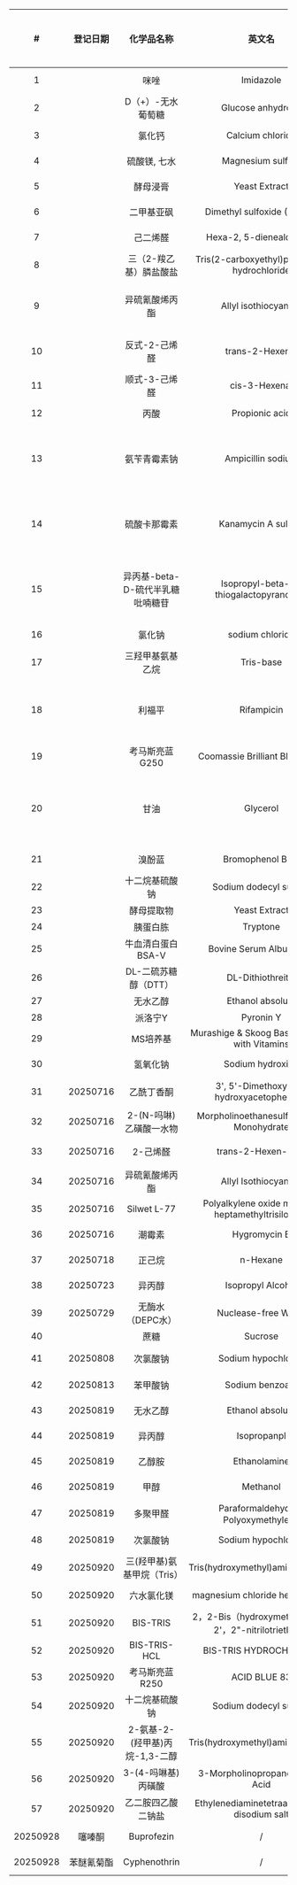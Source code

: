 |  #  |   登记日期   |         化学品名称         |                        英文名                         |      缩写      | 数量  |    规格    |     CAS     |      MW       |     生产商     |        纯度         | 保存温度  |   注意事项   |      产品编号      |      批号      | 保存位置 |                     工作液配制                     | 父记录 |
| :-: | :------: | :-------------------: | :------------------------------------------------: | :----------: | :-: | :------: | :---------: | :-----------: | :---------: | :---------------: | :---: | :------: | :------------: | :----------: | :--: | :-------------------------------------------: | :-: |
|  1  |          |          咪唑           |                     Imidazole                      |      /       |  1  |   500g   |  288-32-4   |     68.08     |     阿拉丁     |        99         |  RT   |    /     |  I108707-500g  |   L2404488   | 210  |                                               |     |
|  2  |          |      D（+）-无水葡萄糖       |                 Glucose anhydrous                  |      /       | 24  |   500g   |   50-99-7   |    180.16     |     沪试      |        AR         |  RT   |    /     |    63005518    |   20241126   | 210  |                                               |     |
|  3  |          |          氯化钙          |                  Calcium chloride                  |      /       |  1  |   500g   | 10043-52-4  |    110.98     |     阿拉丁     |        97         |  RT   |    /     |  C399250-500g  |   L2420665   | 210  |                                               |     |
|  4  |          |        硫酸镁, 七水        |                 Magnesium sulfate                  |      /       |  1  |   500g   | 10034-99-8  |    246.47     |     阿拉丁     |        99         |  RT   |    /     |  M110770-500g  |   K2414579   | 210  |                                               |     |
|  5  |          |         酵母浸膏          |                   Yeast Extract                    |      /       |  1  |  2.5kg   |  8013-1-2   |       /       |     阿拉丁     | CellNourish Basic |  RT   |    /     | Y110984-2.5kg  |   E2409418   | 210  |                                               |     |
|  6  |          |         二甲基亚砜         |             Dimethyl sulfoxide (DMSO)              |     DMSO     |  1  |  500mL   |   67-68-5   |     78.13     |     阿拉丁     |       99.8        |  RT   |    避光    | D103274-500mL  |   A2517131   | 210  |                       /                       |     |
|  7  |          |         己二烯醛          |              Hexa-2, 5-dienealdehyde               |              |  1  |          |  142-83-6   |     96.13     |     阿拉丁     |        95         |  4°C  |    避光    |  H156882-25g   |   B2209047   | 307  |                                               |     |
|  8  |          |     三（2-羧乙基）膦盐酸盐      |    Tris(2-carboxyethyl)phosphine hydrochloride     |   TECP-HCl   |  1  |          | 51805-45-9  |    286.65     |     阿拉丁     |        98         |  4°C  |    避光    |  T107252-25g   |   L2406802   | 307  |                                               |     |
|  9  |          |        异硫氰酸烯丙酯        |                Allyl isothiocyanate                |     AITC     |  1  |          |   57-06-7   |     99.15     |     阿拉丁     |        95         |  4°C  |    避光    |  A477314-25g   |   L2426177   | 307  |       2M: 1043.7 uL, DMSO定容到5mL, -20°C        |     |
| 10  |          |       反式-2-己烯醛        |                  trans-2-Hexenal                   |     E2H      |  1  |          |  6728-26-3  |     98.14     |     麦克林     |        98         |  4°C  |    避光    |  H811039-25mL  |  C17329357   | 307  |        2M: 1000 uL, DMSO定容到5mL, -20°C         |     |
| 11  |          |       顺式-3-己烯醛        |                   cis-3-Hexenal                    |     Z3H      |  1  |          |  6789-80-6  |     98.14     |     麦克林     |        50         | -20°C |    避光    |   H885984-1g   |  C16368833   | 210  |                                               |     |
| 12  |          |          丙酸           |                   Propionic acid                   |              |  1  |          |   79-09-4   |     74.08     |     迈瑞达     |       99.5        |  RT   |    避光    | M244419-500mL  |      /       | 210  |                                               |     |
| 13  |          |        氨苄青霉素钠         |                 Ampicillin sodium                  |      A+      |  2  |   25g    |   69-52-3   |    371.387    |    毕得医药     |       99.99       |  4°C  |    避光    |  BD114240-25g  |    ETA077    | 307  | 100mg/mL: 2g, 溶于20mLddH2O, 0.22uM过滤除菌, -20°C  |     |
| 14  |          |        硫酸卡那霉素         |                Kanamycin A sulfate                 |      K+      |  1  |          | 25389-94-0  |    582.577    |    毕得医药     |      710u/mg      |  4°C  |    避光    | BD1203308-100g |    FRL434    | 307  | 30mg/mL: 0.6g, 溶于20mLddH2O, 0.22uM过滤除菌, -20°C |     |
| 15  |          | 异丙基-beta-D-硫代半乳糖吡喃糖苷  |       Isopropyl-beta-D-thiogalactopyranoside       |     IPTG     |  2  |    5g    |  367-93-1   |    238.301    |    毕得医药     |        98         | -20°C |    避光    |  BD134860-5g   |    FPV756    | 210  |  0.3M: 1.43g, 溶于20mLddH2O, 0.22uM过滤除菌, -20°C  |     |
| 16  |          |          氯化钠          |                  sodium chloride                   |     NaCl     |  1  |   250g   |  7647-14-5  |    58.443     |     生工      |                   |  RT   |    /     |  A501218-0001  |              | 210  |                                               |     |
| 17  |          |       三羟甲基氨基乙烷        |                     Tris-base                      |      /       |  2  |   500g   |   77-86-1   |    121.14     |    合肥博美     |       99.9        |  RT   |    /     |     ST0711     |   YT232411   | 210  |                                               |     |
| 18  |          |          利福平          |                     Rifampicin                     |     Rif      |  1  | (分装约7g)  | 13292-46-1  |    822.94     |     麦克林     |       0.98        |  4°C  |    避光    |   R6056-25g    |  C15181673   | 307  |  50mg/mL: 1g, 溶于20mLddH2O, 0.22uM过滤除菌, -20°C  |     |
| 19  |          |       考马斯亮蓝G250       |           Coomassie Brilliant Blue G250            |      /       |  1  |   10g    |  6104-58-1  |    854.02     |     源叶      |        高纯         |  RT   |    /     |   S19061-10g   |   JS273157   | 210  |                                               |     |
| 20  |          |          甘油           |                      Glycerol                      |      /       |  1  |  500mL   |   56-81-5   |     92.09     |     阿拉丁     |       99.5        |  RT   |    /     | G116205-500mL  |   C2506335   | 210  | 80%: 80mL加ddH2O至100mL, 121°C 20min灭菌, 保存于4°C  |     |
| 21  |          |          溴酚蓝          |                  Bromophenol Blue                  |      /       |  1  |    5g    |  115-39-9   |    669.96     |     阿拉丁     |        AR         |  RT   |    避光    |   B109642-5g   |   H2416083   | 210  |                                               |     |
| 22  |          |        十二烷基硫酸钠        |               Sodium dodecyl sulfate               |     SDS      |  1  |   25g    |  151-21-3   |    288.38     |     阿拉丁     |        99         |  RT   |    /     |  S108349-25g   |   B2521571   | 210  |                                               |     |
| 23  |          |         酵母提取物         |                   Yeast Extract                    |      /       |  1  |   500g   |      /      |       /       |    OXOID    |         /         |  RT   |    /     |    LP0021B     |   4460951    | 210  |                                               |     |
| 24  |          |         胰蛋白胨          |                      Tryptone                      |      /       |  2  |   500g   |      /      |       /       |    OXOID    |         /         |  RT   |    /     |    LP0042B     |   6122847    | 210  |                                               |     |
| 25  |          |      牛血清白蛋白BSA-V      |               Bovine Serum Albumin-V               |    BSA-V     |  1  |   100g   |  9048-46-8  |   66.430kDa   |  Solarbio   |         /         |  4°C  |    /     |     A8020      |  5550310010  | 307  |                                               |     |
| 26  |          |     DL-二硫苏糖醇（DTT）     |                 DL-Dithiothreitol                  |     DTT      |  1  |   25g    |  3483-12-3  |    154.25     |     阿拉丁     |        99         |  4°C  |    避光    |  D104859-25g   |   D2501283   | 307  |                                               |     |
| 27  |          |         无水乙醇          |                  Ethanol absolute                  |     EtOH     |  5  |  500mL   |   64-17-5   |     46.07     |     沪试      |        AR         |  RT   |    避光    |    10009218    |   20250401   | 210  |                                               |     |
| 28  |          |         派洛宁Y          |                     Pyronin Y                      |      /       |  1  |    1g    |   92-32-0   |               |     阿拉丁     |         /         | -20°C |    避光    |   P100851-1g   |   L2102640   | 210  |                                               |     |
| 29  |          |         MS培养基         |    Murashige & Skoog Basal Medium with Vitamins    |     M519     |  1  |   50L    |      /      |       /       |  Phytotech  |         /         |  4°C  |    /     |      M519      | HYT0519438A  | 210  |                                               |     |
| 30  |          |         氢氧化钠          |                  Sodium hydroxide                  |      /       |  1  |   500g   |  1310-73-2  |      40       |     迈瑞尔     |        98         |  RT   |    防潮    |  M04808-500G   |  M10085516   | 210  |                                               |     |
| 31  | 20250716 |         乙酰丁香酮         |      3', 5'-Dimethoxy-4'-hydroxyacetophenone       |      /       |  1  |    1g    |  2478-38-8  |     196.2     | Adamas-beta |        98+        |  RT   |  阴凉干燥密封  |    01049961    |   P2251116   | 210  |                                               |     |
| 32  | 20250716 |    2-(N-吗啉)乙磺酸一水物     |     Morpholinoethanesulfonic acid Monohydrate      |  MES(·H2O)   |  1  |   100g   | 145224-94-8 |    213.25     | Adamas-beta |     99(HPLC)      |  RT   |   阴凉干燥   |    01158660    |   P3283356   | 210  |                                               |     |
| 33  | 20250716 |         2-己烯醛         |                 trans-2-Hexen-1-al                 |     E2H      |  1  |  100ml   |  6728-26-3  |     98.14     | Adamas-beta |        98+        | 2-8°C | 储存在惰性气体中 |   012236940    |   P2634916   | 210  |                                               |     |
| 34  | 20250716 |        异硫氰酸烯丙酯        |                Allyl Isothiocyanate                |     AITC     |  1  |   25g    |   57-06-7   |     99.15     | Adamas-beta |        98         |  RT   |  阴凉干燥密封  |   013531987    |   P2964179   | 210  |                                               |     |
| 35  | 20250716 |      Silwet L-77      | Polyalkylene oxide modified heptamethyltrisiloxane | Silwet L-77  |  1  |   10ml   | 27306-78-1  |       /       |  COOLABER   |         /         |  RT   |    /     |  CS9791-10ml   | CS341525600  | 210  |                                               |     |
| 36  | 20250716 |          潮霉素          |                    Hygromycin B                    |      /       |  1  | 1g(20ml) | 31282-04-9  |    527.52     |     YS      |         /         | -20°C |    /     |   60224ES03    |  WH3512020   | 210  |                                               |     |
| 37  | 20250718 |          正己烷          |                      n-Hexane                      |      /       |  1  |  500ml   |  110-54-3   |     86.18     |     迈瑞尔     |        99         |  RT   |    /     |  M84096-500ml  |  M10129264   | 210  |                                               |     |
| 38  | 20250723 |          异丙醇          |                 Isopropyl Alcohol                  |     IPA      |  5  |  500ml   |   67-63-0   |     60.1      |     迈瑞尔     |      AR,99.5      |  RT   |    /     |  M23307-500ML  | 230904100010 | 210  |                                               |     |
| 39  | 20250729 |      无酶水（DEPC水）       |                Nuclease-free Water                 |      /       |  2  |  500ml   |      /      |       /       |  biosharp   |         /         |  4°C  |    /     |     BL510B     |  01625099AG  | 210  |                                               |     |
| 40  |          |          蔗糖           |                      Sucrose                       |              |  5  |   500g   |   57-50-1   |     324.3     |  biosharp   |         /         |  RT   |    /     |   BS085-500g   |  10125067AZ  | 210  |                                               |     |
| 41  | 20250808 |         次氯酸钠          |                Sodium hypochlorite                 |      /       |  1  |  500mL   |  7681-52-9  |     74.44     |     迈瑞尔     |     有效氯 >20%      |  RT   |    避光    |  M98713-100G   |  M10133408   | 210  |                                               |     |
| 42  | 20250813 |         苯甲酸钠          |                  Sodium benzoate                   |      /       |  1  |   500g   |  532-32-1   |     144.1     |     BBI     |         /         |  RT   |    /     |  A600833-0500  |  KC25BA0009  | 210  |                                               |     |
| 43  | 20250819 |         无水乙醇          |                  Ethanol absolute                  |      /       |  5  |  500ml   |   64-17-5   |     46.07     |     生工      |         /         |  RT   |    /     |  A500737-0500  |  L814WA7004  | 210  |                                               |     |
| 44  | 20250819 |          异丙醇          |                    Isopropanpl                     |      /       |  3  |  500ml   |   67-63-0   |     60.1      |     生工      |         /         |  RT   |    /     |  A507048-0500  |  L813WA7003  | 210  |                                               |     |
| 45  | 20250819 |          乙醇胺          |                    Ethanolamine                    |      /       |  1  |  500ml   |  141-43-5   |     61.08     |     生工      |         /         |  RT   |    /     |  A501346-0500  |  L528WA7005  | 210  |                                               |     |
| 46  | 20250819 |          甲醇           |                      Methanol                      |      /       |  3  |  500ml   |   67-56-1   |     32.04     |     生工      |         /         |  RT   |    /     |  A506806-0500  | LA811WA7001  | 210  |                                               |     |
| 47  | 20250819 |         多聚甲醛          |         Paraformaldehyde；Polyoxymethylene          |      /       |  1  |   500g   | 30525-89-4  | 30.3（Monomer） |     生工      |         /         | 2-8°C |    /     |  A500684-0500  |  L611WA7001  | 210  |                                               |     |
| 48  | 20250819 |         次氯酸钠          |                Sodium hypochlorite                 |      /       |  2  |  500ml   |  7681-52-9  |     74.44     |     生工      |         /         | 2-8°C |    /     |  A5019440500   |  L317WA7005  | 210  |                                               |     |
| 49  | 20250920 |   三(羟甲基)氨基甲烷（Tris）    |          Tris(hydroxymethyl)aminomethane           |     Tris     |  5  |   500g   |   77-86-1   |    121.44     |     笛柏      |     BR>99.5%      |  RT   |   湿度敏感   |    P307030     |     SH25     | 210  |                                               |     |
| 50  | 20250920 |         六水氯化镁         |           magnesium chloride hexahydrate           |      /       |  1  |   500g   |  7791-18-6  |    203.30     |     毕得      |        98%        |  RT   |    /     | BD136986-500g  |    ETA930    | 210  |                                               |     |
| 51  | 20250920 |       BIS-TRIS        |  2，2-Bis（hydroxymethyl）-2，2'，2"-nitrilotriethanol  |   BIS-TRIS   |  1  |   100g   |  6976-37-0  |    209.24     |     毕得      |        99%        |  RT   |    /     |  BD17031-100g  |    GMU337    | 210  |                                               |     |
| 52  | 20250920 |     BIS-TRIS-HCL      |               BIS-TRIS HYDROCHLORIDE               | BIS-TRIS-HCL |  1  |   100g   | 124763-51-5 |     245.7     |     毕得      |        97%        |  RT   |    /     | BD117442-100g  |    GLL367    | 210  |                                               |     |
| 53  | 20250920 |       考马斯亮蓝R250       |                    ACID BLUE 83                    | ACID BLUE 83 |  1  |   25g    |  6104-59-2  |    825.97     |     毕得      |        IND        |  RT   |    /     |  BD112399-25g  |    DTX746    | 210  |                                               |     |
| 54  | 20250920 |        十二烷基硫酸钠        |               Sodium dodecyl sulfate               |     SDS      |  1  |   500g   |  151-21-3   |    288.38     |     毕得      |        98%        |  RT   |    /     | BD151446-500g  |    CSC808    | 210  |                                               |     |
| 55  | 20250920 | 2-氨基-2-(羟甲基)丙烷-1,3-二醇 |          Tris(hydroxymethyl)aminomethane           |     Tris     |  1  |  1000g   |   77-86-1   |    121.44     |     毕得      |        98%        |  RT   |    /     | BD17159-1000g  |    EGA836    | 210  |                                               |     |
| 56  | 20250920 |     3-(4-吗啉基)丙磺酸      |          3-Morpholinopropanesulfoinc Acid          |     MOPS     |  1  |  1000g   |  1132-61-2  |    209.27     |     毕得      |      99.96%       |  RT   |    /     | BD17201-1000g  |    GKV183    | 210  |                                               |     |
| 57  | 20250920 |       乙二胺四乙酸二钠盐       |   Ethylenediaminetetraacetic acid disodium salt    |   EDTA-2Na   |  1  |   500g   |  139-33-3   |    336.21     |     毕得      |        98%        |  RT   |    /     |  BD40710-500g  |    ETW580    | 210  |                                               |     |
| 20250928 | 噻嗪酮   | Buprofezin   | / | 1 | 205mg | 69327-76-0 | 305.44 | 毕得 | 98% | RT | / | BD22215-250mg | EPP733   | 210 |
| 20250928 | 苯醚氰菊酯 | Cyphenothrin | / | 1 | 25g   | 39515-40-7 | 375.46 | 罗恩 | 93% | RT | / | R139371-25G   | RH589101 | 210 |